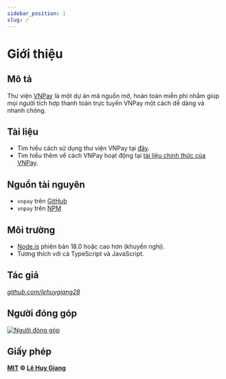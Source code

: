 ```yaml
---
sidebar_position: 1
slug: /
---
```


# Giới thiệu

## Mô tả

Thư viện [VNPay](https://github.com/lehuygiang28/vnpay) là một dự án mã nguồn mở, hoàn toàn miễn phí nhằm giúp mọi người tích hợp thanh toán trực tuyến VNPay một cách dễ dàng và nhanh chóng.

## Tài liệu

-   Tìm hiểu cách sử dụng thư viện VNPay tại [đây](/installation).
-   Tìm hiểu thêm về cách VNPay hoạt động tại [tài liệu chính thức của VNPay](https://sandbox.vnpayment.vn/apis/).

## Nguồn tài nguyên

-   `vnpay` trên [GitHub](https://github.com/lehuygiang28/vnpay)
-   `vnpay` trên [NPM](https://www.npmjs.com/package/vnpay)

## Môi trường

-   [Node.js](https://nodejs.org/en/download/) phiên bản 18.0 hoặc cao hơn (khuyến nghị).
-   Tương thích với cả TypeScript và JavaScript.

## Tác giả

_[github.com/lehuygiang28](https://github.com/lehuygiang28)_

## Người đóng góp

<a href="https://github.com/lehuygiang28/vnpay/graphs/contributors" target="_blank">
  <img src="https://contrib.rocks/image?repo=lehuygiang28/vnpay&max=20" class="contributors_img" alt="Người đóng góp" />
</a>

## Giấy phép

**[MIT](https://github.com/lehuygiang28/vnpay/blob/main/LICENSE) © [Lê Huy Giang](https://github.com/lehuygiang28)**
